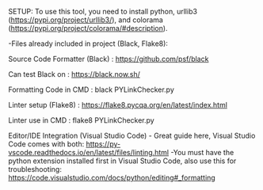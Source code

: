 SETUP:
To use this tool, you need to install python, urllib3 (https://pypi.org/project/urllib3/), and colorama (https://pypi.org/project/colorama/#description).

-Files already included in project (Black, Flake8):

Source Code Formatter (Black) : 
https://github.com/psf/black

Can test Black on : 
https://black.now.sh/

Formatting Code in CMD :
black PYLinkChecker.py

Linter setup (Flake8) :
https://flake8.pycqa.org/en/latest/index.html

Linter use in CMD :
flake8 PYLinkChecker.py

Editor/IDE Integration (Visual Studio Code) - Great guide here, Visual Studio Code comes with both:
https://py-vscode.readthedocs.io/en/latest/files/linting.html
-You must have the python extension installed first in Visual Studio Code, also use this for troubleshooting:
https://code.visualstudio.com/docs/python/editing#_formatting
